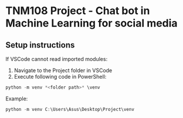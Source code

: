 # TNM108 Project - Chat bot in Machine Learning for social media

## Setup instructions
If VSCode cannot read imported modules:
1. Navigate to the Project folder in VSCode
2. Execute following code in PowerShell:
```PowerShell
python -m venv *<folder path>* \venv
```
Example: 
```PowerShell
python -m venv C:\Users\Asus\Desktop\Project\venv
```